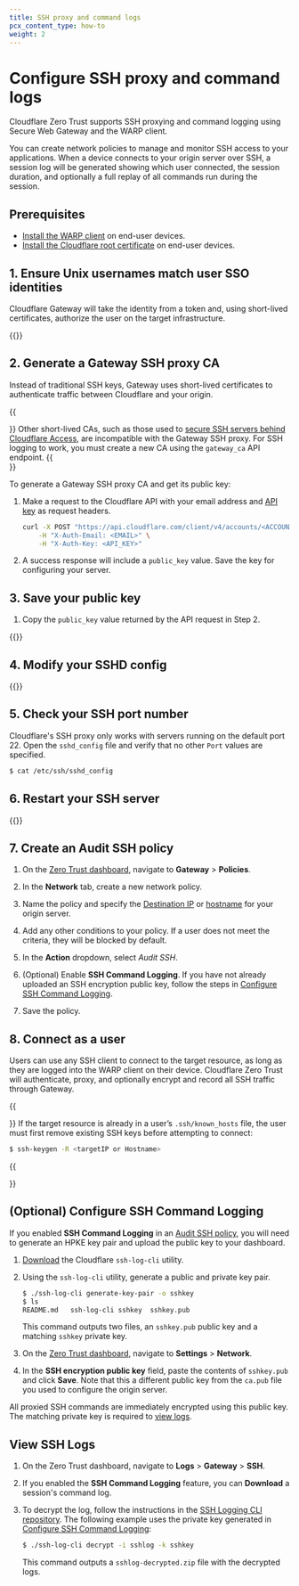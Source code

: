 ```yaml
---
title: SSH proxy and command logs
pcx_content_type: how-to
weight: 2
---
```


# Configure SSH proxy and command logs

Cloudflare Zero Trust supports SSH proxying and command logging using Secure Web Gateway and the WARP client.

You can create network policies to manage and monitor SSH access to your applications. When a device connects to your origin server over SSH, a session log will be generated showing which user connected, the session duration, and optionally a full replay of all commands run during the session.

## Prerequisites

* [Install the WARP client](/cloudflare-one/connections/connect-devices/warp/set-up-warp/) on end-user devices.
* [Install the Cloudflare root certificate](/cloudflare-one/connections/connect-devices/warp/install-cloudflare-cert/) on end-user devices.

## 1. Ensure Unix usernames match user SSO identities

Cloudflare Gateway will take the identity from a token and, using short-lived certificates, authorize the user on the target infrastructure.

{{<render file="_ssh-usernames.md">}}

## 2. Generate a Gateway SSH proxy CA

Instead of traditional SSH keys, Gateway uses short-lived certificates to authenticate traffic between Cloudflare and your origin.

{{<Aside type="note">}}
Other short-lived CAs, such as those used to [secure SSH servers behind Cloudflare Access](/cloudflare-one/identity/users/short-lived-certificates/), are incompatible with the Gateway SSH proxy. For SSH logging to work, you must create a new CA using the `gateway_ca` API endpoint.
{{</Aside>}}

To generate a Gateway SSH proxy CA and get its public key:

1. Make a request to the Cloudflare API with your email address and [API key](/api) as request headers.

    ```bash
    curl -X POST "https://api.cloudflare.com/client/v4/accounts/<ACCOUNT_ID>/access/gateway_ca"\
        -H "X-Auth-Email: <EMAIL>" \
        -H "X-Auth-Key: <API_KEY>"
    ```

2. A success response will include a `public_key` value. Save the key for configuring your server.

## 3. Save your public key

1. Copy the `public_key` value returned by the API request in Step 2.

{{<render file="_ssh-public-key.md">}}

## 4. Modify your SSHD config

{{<render file="_ssh-modify-sshd.md">}}

## 5. Check your SSH port number

Cloudflare's SSH proxy only works with servers running on the default port 22. Open the `sshd_config` file and verify that no other `Port` values are specified.

```sh
$ cat /etc/ssh/sshd_config
```

## 6. Restart your SSH server

{{<render file="_ssh-restart-server.md">}}

## 7. Create an Audit SSH policy

1. On the [Zero Trust dashboard](https://dash.teams.cloudflare.com), navigate to **Gateway** > **Policies**.

2. In the **Network** tab, create a new network policy.

3. Name the policy and specify the [Destination IP](/cloudflare-one/policies/filtering/network-policies/#destination-ip) or [hostname](/cloudflare-one/policies/filtering/network-policies/#sni) for your origin server.

4. Add any other conditions to your policy. If a user does not meet the criteria, they will be blocked by default.

5. In the **Action** dropdown, select _Audit SSH_.

6. (Optional) Enable **SSH Command Logging**. If you have not already uploaded an SSH encryption public key, follow the steps in [Configure SSH Command Logging](#optional-configure-ssh-command-logging).

7. Save the policy.

## 8. Connect as a user

Users can use any SSH client to connect to the target resource, as long as they are logged into the WARP client on their device. Cloudflare Zero Trust will authenticate, proxy, and optionally encrypt and record all SSH traffic through Gateway.

{{<Aside type="note">}}
If the target resource is already in a user’s `.ssh/known_hosts` file, the user must first remove existing SSH keys before attempting to connect:

```sh
$ ssh-keygen -R <targetIP or Hostname>
```

{{</Aside>}}

## (Optional) Configure SSH Command Logging

If you enabled **SSH Command Logging** in an [Audit SSH policy](#7-create-an-audit-ssh-policy), you will need to generate an HPKE key pair and upload the public key to your dashboard.

1. [Download](https://github.com/cloudflare/ssh-log-cli/releases/latest/) the Cloudflare `ssh-log-cli` utility.

2. Using the `ssh-log-cli` utility, generate a public and private key pair.

    ```sh
    $ ./ssh-log-cli generate-key-pair -o sshkey
    $ ls
    README.md	ssh-log-cli	sshkey	sshkey.pub
    ```

    This command outputs two files, an `sshkey.pub` public key and a matching `sshkey` private key.

3. On the [Zero Trust dashboard](https://dash.teams.cloudflare.com), navigate to **Settings** > **Network**.

4. In the **SSH encryption public key** field, paste the contents of `sshkey.pub` and click **Save**.  Note that this a different public key from the `ca.pub` file you used to configure the origin server.

All proxied SSH commands are immediately encrypted using this public key. The matching private key is required to [view logs](#view-ssh-logs).

## View SSH Logs

1. On the Zero Trust dashboard, navigate to **Logs** > **Gateway** > **SSH**.

2. If you enabled the **SSH Command Logging** feature, you can **Download** a session's command log.

3. To decrypt the log, follow the instructions in the [SSH Logging CLI repository](https://github.com/cloudflare/ssh-log-cli/). The following example uses the private key generated in [Configure SSH Command Logging](#configure-ssh-command-logging):

    ```sh
    $ ./ssh-log-cli decrypt -i sshlog -k sshkey
    ```

    This command outputs a `sshlog-decrypted.zip` file with the decrypted logs.
